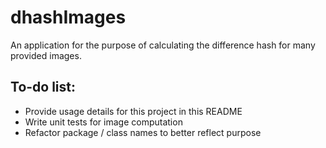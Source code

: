 # dhashImages
An application for the purpose of calculating the difference hash for many
provided images.

## To-do list:
* Provide usage details for this project in this README
* Write unit tests for image computation
* Refactor package / class names to better reflect purpose

